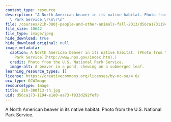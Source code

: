 ```yaml
---
content_type: resource
description: "A North American beaver in its native habitat. Photo from the U.S. National\
  \ Park Service.\r\n\r\n"
file: /courses/21h-380j-people-and-other-animals-fall-2013/d56ca1731194e1e0aa73f833d292fefb_21h-380f13-th.jpg
file_size: 10642
file_type: image/jpeg
hide_download: true
hide_download_original: null
image_metadata:
  caption: A North American beaver in its native habitat. (Photo from the [U.S. National
    Park Service](http://www.nps.gov/index.htm).)
  credit: Photo from the U.S. National Park Service.
  image-alt: A beaver in a pond, chewing on a submerged leaf.
learning_resource_types: []
license: https://creativecommons.org/licenses/by-nc-sa/4.0/
ocw_type: OCWImage
resourcetype: Image
title: 21h-380f13-th.jpg
uid: d56ca173-1194-e1e0-aa73-f833d292fefb
---
```

A North American beaver in its native habitat. Photo from the U.S. National Park Service.

